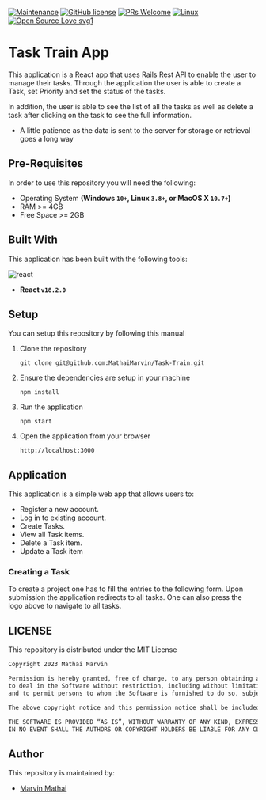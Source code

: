 [![Maintenance](https://img.shields.io/badge/Maintained%3F-yes-green.svg)](https://github.com/MathaiMarvin/project-management-app-frontend/)
[![GitHub license](https://img.shields.io/github/license/Naereen/StrapDown.js.svg)]()
[![PRs Welcome](https://img.shields.io/badge/PRs-welcome-brightgreen.svg?style=flat-square)](http://makeapullrequest.com)
[![Linux](https://svgshare.com/i/Zhy.svg)](https://svgshare.com/i/Zhy.svg)
[![Open Source Love svg1](https://badges.frapsoft.com/os/v1/open-source.svg?v=103)](https://github.com/ellerbrock/open-source-badges/)

# Task Train App
This application is a React app that uses Rails Rest API to enable the user to manage their tasks. Through the application the user is able to create a Task, set Priority and set the status of the tasks. 

In addition, the user is able to see the list of all the tasks as well as delete a task after clicking on the task to see the full information.

- A little patience as the data is sent to the server for storage or retrieval goes a long way





## Pre-Requisites
In order to use this repository you will need the following:



- Operating System **(Windows `10+`, Linux `3.8+`, or MacOS X `10.7+`)**
- RAM >= 4GB
- Free Space >= 2GB

## Built With
This application has been built with the following tools:

![react](https://img.shields.io/badge/-ReactJs-61DAFB?logo=react&logoColor=white&style=for-the-badge)



- **React `v18.2.0`**


## Setup
You can setup this repository by following this manual

1. Clone the repository
    ```{shell}
   git clone git@github.com:MathaiMarvin/Task-Train.git
2. Ensure the dependencies are setup in your machine
    ```{shell}
   npm install
   ```
   
4. Run the application
    ```{shell}
    npm start
    ```
5. Open the application from your browser
    ```
   http://localhost:3000
   ```
   
## Application
This application is a simple web app that allows users to:

- Register a new account.
- Log in to existing account.
- Create Tasks.
- View all Task items.
- Delete a Task item.
- Update a Task item

### Creating a Task
To create a project one has to fill the entries to the following form. Upon submission the application redirects to all tasks. One can also press the logo above to navigate to all tasks.

        



## LICENSE
This repository is distributed under the MIT License

```markdown
Copyright 2023 Mathai Marvin

Permission is hereby granted, free of charge, to any person obtaining a copy of this software and associated documentation files (the “Software”), 
to deal in the Software without restriction, including without limitation the rights to use, copy, modify, merge, publish, distribute, sublicense, and/or sell copies of the Software, 
and to permit persons to whom the Software is furnished to do so, subject to the following conditions:

The above copyright notice and this permission notice shall be included in all copies or substantial portions of the Software.

THE SOFTWARE IS PROVIDED “AS IS”, WITHOUT WARRANTY OF ANY KIND, EXPRESS OR IMPLIED, INCLUDING BUT NOT LIMITED TO THE WARRANTIES OF MERCHANTABILITY, FITNESS FOR A PARTICULAR PURPOSE AND NONINFRINGEMENT. 
IN NO EVENT SHALL THE AUTHORS OR COPYRIGHT HOLDERS BE LIABLE FOR ANY CLAIM, DAMAGES OR OTHER LIABILITY, WHETHER IN AN ACTION OF CONTRACT, TORT OR OTHERWISE, ARISING FROM, OUT OF OR IN CONNECTION WITH THE SOFTWARE OR THE USE OR OTHER DEALINGS IN THE SOFTWARE.
```

## Author
This repository is maintained by:

- [Marvin Mathai](https://github.com/MathaiMarvin) 